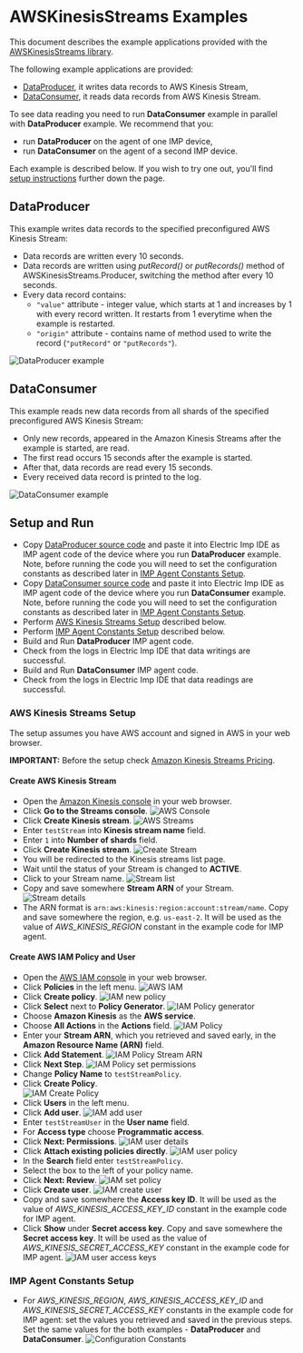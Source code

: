 # AWSKinesisStreams Examples

This document describes the example applications provided with the [AWSKinesisStreams library](../README.md).

The following example applications are provided:
- [DataProducer](#dataproducer), it writes data records to AWS Kinesis Stream,
- [DataConsumer](#dataconsumer), it reads data records from AWS Kinesis Stream.

To see data reading you need to run **DataConsumer** example in parallel with **DataProducer** example. We recommend that you:
- run **DataProducer** on the agent of one IMP device,
- run **DataConsumer** on the agent of a second IMP device.

Each example is described below. If you wish to try one out, you'll find [setup instructions](#setup-and-run) further down the page.

## DataProducer

This example writes data records to the specified preconfigured AWS Kinesis Stream:

- Data records are written every 10 seconds.
- Data records are written using *putRecord()* or *putRecords()* method of AWSKinesisStreams.Producer, switching the method after every 10 seconds.
- Every data record contains:
  - `"value"` attribute - integer value, which starts at 1 and increases by 1 with every record written. It restarts from 1 everytime when the example is restarted.
  - `"origin"` attribute - contains name of method used to write the record (`"putRecord"` or `"putRecords"`).

![DataProducer example](https://imgur.com/A7DHifN.png)

## DataConsumer

This example reads new data records from all shards of the specified preconfigured AWS Kinesis Stream:

- Only new records, appeared in the Amazon Kinesis Streams after the example is started, are read.
- The first read occurs 15 seconds after the example is started.
- After that, data records are read every 15 seconds.
- Every received data record is printed to the log.

![DataConsumer example](https://imgur.com/Yb6pGHi.png)

## Setup and Run

- Copy [DataProducer source code](./DataProducer.agent.nut) and paste it into Electric Imp IDE as IMP agent code of the device where you run **DataProducer** example. Note, before running the code you will need to set the configuration constants as described later in [IMP Agent Constants Setup](#imp-agent-constants-setup).
- Copy [DataConsumer source code](./DataConsumer.agent.nut) and paste it into Electric Imp IDE as IMP agent code of the device where you run **DataConsumer** example. Note, before running the code you will need to set the configuration constants as described later in [IMP Agent Constants Setup](#imp-agent-constants-setup).
- Perform [AWS Kinesis Streams Setup](#aws-kinesis-streams-setup) described below.
- Perform [IMP Agent Constants Setup](#imp-agent-constants-setup) described below.
- Build and Run **DataProducer** IMP agent code.
- Check from the logs in Electric Imp IDE that data writings are successful.
- Build and Run **DataConsumer** IMP agent code.
- Check from the logs in Electric Imp IDE that data readings are successful.

### AWS Kinesis Streams Setup

The setup assumes you have AWS account and signed in AWS in your web browser.

**IMPORTANT:** Before the setup check [Amazon Kinesis Streams Pricing](https://aws.amazon.com/kinesis/streams/pricing/).

#### Create AWS Kinesis Stream

- Open the [Amazon Kinesis console](https://console.aws.amazon.com/kinesis) in your web browser.
- Click **Go to the Streams console**.
![AWS Console](https://imgur.com/mp4wdlg.png)
- Click **Create Kinesis stream**.
![AWS Streams](https://imgur.com/0qDSeoX.png)
- Enter `testStream` into **Kinesis stream name** field.
- Enter `1` into **Number of shards** field.
- Click **Create Kinesis stream**.
![Create Stream](https://imgur.com/9BzfifO.png)
- You will be redirected to the Kinesis streams list page.
- Wait until the status of your Stream is changed to **ACTIVE**.
- Click to your Stream name.
![Stream list](https://imgur.com/89ggWDP.png)
- Copy and save somewhere **Stream ARN** of your Stream.
![Stream details](https://imgur.com/LvNgM1X.png)
- The ARN format is `arn:aws:kinesis:region:account:stream/name`. Copy and save somewhere the region, e.g. `us-east-2`. It will be used as the value of *AWS_KINESIS_REGION* constant in the example code for IMP agent.

#### Create AWS IAM Policy and User

- Open the [AWS IAM console](https://console.aws.amazon.com/iam) in your web browser.
- Click **Policies** in the left menu.
![AWS IAM](https://imgur.com/z8F0Krl.png)
- Click **Create policy**.
![IAM new policy](https://imgur.com/TYkKvGD.png)
- Click **Select** next to **Policy Generator**.
![IAM Policy generator](https://imgur.com/DiJ6O9Z.png)
- Choose **Amazon Kinesis** as the **AWS service**.
- Choose **All Actions** in the **Actions** field.
![IAM Policy](https://imgur.com/yX2L0jN.png)
- Enter your **Stream ARN**, which you retrieved and saved early, in the **Amazon Resource Name (ARN)** field.
- Click **Add Statement**.
![IAM Policy Stream ARN](https://imgur.com/10rzsNJ.png)
- Click **Next Step**.
![IAM Policy set permissions](https://imgur.com/7tAuK8L.png)
- Change **Policy Name** to `testStreamPolicy`.
- Click **Create Policy**.  
![IAM Create Policy](https://imgur.com/PTj2fIQ.png)
- Click **Users** in the left menu.
- Click **Add user**.
![IAM add user](https://imgur.com/84fMiQw.png)
- Enter `testStreamUser` in the **User name** field.
- For **Access type** choose **Programmatic access**.
- Click **Next: Permissions**.
![IAM user details](https://imgur.com/S3GJMRd.png)
- Click **Attach existing policies directly**.
![IAM user policy](https://imgur.com/WCHjnrV.png)
- In the **Search** field enter `testStreamPolicy`.
- Select the box to the left of your policy name.
- Click **Next: Review**.
![IAM set policy](https://imgur.com/ZdHV3US.png)
- Click **Create user**.
![IAM create user](https://imgur.com/VUI0FLk.png)
- Copy and save somewhere the **Access key ID**. It will be used as the value of *AWS_KINESIS_ACCESS_KEY_ID* constant in the example code for IMP agent.
- Click **Show** under **Secret access key**. Copy and save somewhere the **Secret access key**. It will be used as the value of *AWS_KINESIS_SECRET_ACCESS_KEY* constant in the example code for IMP agent.
![IAM user access keys](https://imgur.com/4MzqRyJ.png)

### IMP Agent Constants Setup

- For *AWS_KINESIS_REGION*, *AWS_KINESIS_ACCESS_KEY_ID* and *AWS_KINESIS_SECRET_ACCESS_KEY* constants in the example code for IMP agent: set the values you retrieved and saved in the previous steps. Set the same values for the both examples - **DataProducer** and **DataConsumer**.
![Configuration Constants](https://imgur.com/Er5JKmF.png)
